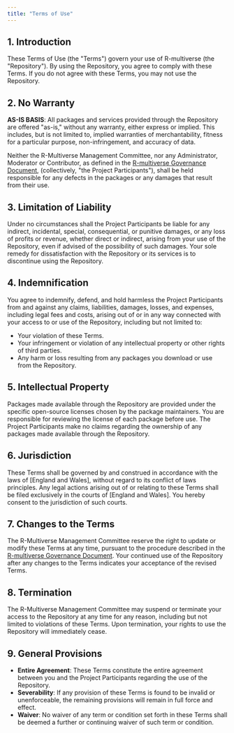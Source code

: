 ```yaml
---
title: "Terms of Use"
---
```


## 1. Introduction

These Terms of Use (the "Terms") govern your use of R-multiverse (the "Repository").
By using the Repository, you agree to comply with these Terms.
If you do not agree with these Terms, you may not use the Repository. 

## 2. No Warranty

**AS-IS BASIS**:
All packages and services provided through the Repository are offered "as-is," without any warranty, either express or implied.
This includes, but is not limited to, implied warranties of merchantability, fitness for a particular purpose, non-infringement, and accuracy of data.

Neither the R-Multiverse Management Committee, nor any Administrator, Moderator or Contributor, as defined in the [R-multiverse Governance Document](governance.md), (collectively, "the Project Participants"), shall be held responsible for any defects in the packages or any damages that result from their use.

## 3. Limitation of Liability

Under no circumstances shall the Project Participants be liable for any indirect, incidental, special, consequential, or punitive damages, or any loss of profits or revenue, whether direct or indirect, arising from your use of the Repository, even if advised of the possibility of such damages.
Your sole remedy for dissatisfaction with the Repository or its services is to discontinue using the Repository.

## 4. Indemnification

You agree to indemnify, defend, and hold harmless the Project Participants from and against any claims, liabilities, damages, losses, and expenses, including legal fees and costs, arising out of or in any way connected with your access to or use of the Repository, including but not limited to:

- Your violation of these Terms.
- Your infringement or violation of any intellectual property or other rights of third parties.
- Any harm or loss resulting from any packages you download or use from the Repository.

## 5. Intellectual Property

Packages made available through the Repository are provided under the specific open-source licenses chosen by the package maintainers.
You are responsible for reviewing the license of each package before use.
The Project Participants make no claims regarding the ownership of any packages made available through the Repository.

## 6. Jurisdiction

These Terms shall be governed by and construed in accordance with the laws of [England and Wales], without regard to its conflict of laws principles.
Any legal actions arising out of or relating to these Terms shall be filed exclusively in the courts of [England and Wales].
You hereby consent to the jurisdiction of such courts.

## 7. Changes to the Terms

The R-Multiverse Management Committee reserve the right to update or modify these Terms at any time, pursuant to the procedure described in the [R-multiverse Governance Document](governance.md).
Your continued use of the Repository after any changes to the Terms indicates your acceptance of the revised Terms.

## 8. Termination

The R-Multiverse Management Committee may suspend or terminate your access to the Repository at any time for any reason, including but not limited to violations of these Terms.
Upon termination, your rights to use the Repository will immediately cease.

## 9. General Provisions

- **Entire Agreement**: These Terms constitute the entire agreement between you and the Project Participants regarding the use of the Repository.
- **Severability**: If any provision of these Terms is found to be invalid or unenforceable, the remaining provisions will remain in full force and effect.
- **Waiver**: No waiver of any term or condition set forth in these Terms shall be deemed a further or continuing waiver of such term or condition.
